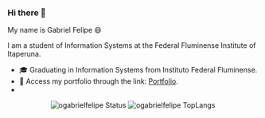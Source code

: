 ### Hi there 👋

  
My name is Gabriel Felipe 😄

I am a student of Information Systems at the Federal Fluminense Institute of Itaperuna.

 - 🎓 Graduating in Information Systems from Instituto Federal Fluminense.
 - 🔗 Access my portfolio through the link: [Portfolio](https://ogabrielfelipe.com.br/).
 - 
<div align="center" >
  
![ogabrielfelipe Status](https://github-readme-stats.vercel.app/api?username=ogabrielfelipe&show_icons=true&theme=highcontrast) ![ogabrielfelipe TopLangs](https://github-readme-stats.vercel.app/api/top-langs/?username=ogabrielfelipe&layout=compact&theme=highcontrast)
  
</div>
